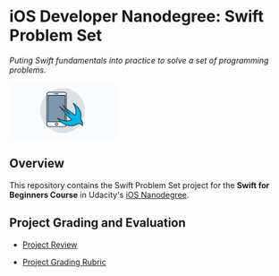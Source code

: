 # iOS Developer Nanodegree: Swift Problem Set
*Puting Swift fundamentals into practice to solve a set of programming problems.*

<img src="https://github.com/jamesdellinger/ios-nanodegree-swift-problem-set/blob/master/iosndlogo.jpg" alt="iOS Developer Nanodegree logo" height="100" >

## Overview
This repository contains the Swift Problem Set project for the **Swift for Beginners Course** in Udacity's [iOS Nanodegree](https://www.udacity.com/course/ios-developer-nanodegree--nd003).

## Project Grading and Evaluation

* [Project Review](https://github.com/jamesdellinger/ios-nanodegree-swift-problem-set/blob/master/ios-nanodegree-swift-problem-set-review.pdf)

* [Project Grading Rubric](https://github.com/jamesdellinger/ios-nanodegree-swift-problem-set/blob/master/swift-problem-set-rubric.pdf)
